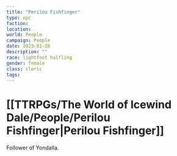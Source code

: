 ```yaml
---
title: "Perilou Fishfinger"
type: npc
faction: 
location: 
world: People
campaign: People
date: 2023-01-28
description: ""
race: lightfoot halfling
gender: female
class: cleric
tags: 
---
```

# [[TTRPGs/The World of Icewind Dale/People/Perilou Fishfinger|Perilou Fishfinger]]

Follower of Yondalla.